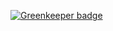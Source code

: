 
[![Greenkeeper badge](https://badges.greenkeeper.io/havish10/cubix-website.svg)](https://greenkeeper.io/)
